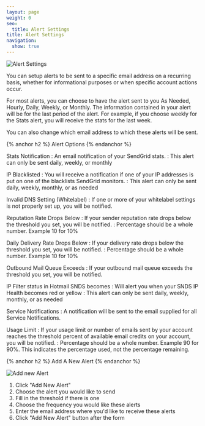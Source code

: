 ```yaml
---
layout: page
weight: 0
seo:
  title: Alert Settings
title: Alert Settings
navigation:
  show: true
---
```


![]({{root_url}}/images/alert_settings_1.png "Alert Settings")

You can setup alerts to be sent to a specific email address on a recurring basis, whether for informational purposes or when specific account actions occur.

For most alerts, you can choose to have the alert sent to you As Needed, Hourly, Daily, Weekly, or Monthly. The information contained in your alert will be for the last period of the alert. For example, if you choose weekly for the Stats alert, you will receive the stats for the last week.

You can also change which email address to which these alerts will be sent.

{% anchor h2 %}
Alert Options
{% endanchor %}

Stats Notification
: An email notification of your SendGrid stats.
: This alert can only be sent daily, weekly, or monthly

IP Blacklisted
: You will receive a notification if one of your IP addresses is put on one of the blacklists SendGrid monitors.
: This alert can only be sent daily, weekly, monthly, or as needed

Invalid DNS Setting (Whitelabel)
: If one or more of your whitelabel settings is not properly set up, you will be notified.

Reputation Rate Drops Below
: If your sender reputation rate drops below the threshold you set, you will be notified.
: Percentage should be a whole number. Example 10 for 10%

Daily Delivery Rate Drops Below
: If your delivery rate drops below the threshold you set, you will be notified.
: Percentage should be a whole number. Example 10 for 10%

Outbound Mail Queue Exceeds
: If your outbound mail queue exceeds the threshold you set, you will be notified.

IP Filter status in Hotmail SNDS becomes
: Will alert you when your SNDS IP Health becomes red or yellow
: This alert can only be sent daily, weekly, monthly, or as needed

Service Notifications
: A notification will be sent to the email supplied for all Service Notifications.

Usage Limit
: If your usage limit or number of emails sent by your account reaches the threshold percent of available email credits on your account, you will be notified.
: Percentage should be a whole number. Example 90 for 90%. This indicates the percentage used, not the percentage remaining.

{% anchor h2 %}
Add A New Alert
{% endanchor %}

![]({{root_url}}/images/alert_settings_1.png "Add new Alert")

1. Click "Add New Alert"
2. Choose the alert you would like to send
3. Fill in the threshold if there is one
4. Choose the frequency you would like these alerts
5. Enter the email address where you'd like to receive these alerts
6. Click "Add New Alert" button after the form